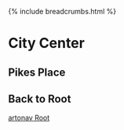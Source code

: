 {% include breadcrumbs.html %}

# City Center

## Pikes Place

## Back to Root

[artonav Root](../README.md)
